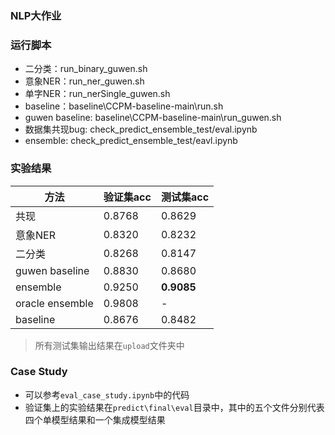### NLP大作业

### 运行脚本

- 二分类：run_binary_guwen.sh
- 意象NER：run_ner_guwen.sh
- 单字NER：run_nerSingle_guwen.sh
- baseline：baseline\CCPM-baseline-main\run.sh
- guwen baseline: baseline\CCPM-baseline-main\run_guwen.sh
- 数据集共现bug: check_predict_ensemble_test/eval.ipynb
- ensemble: check_predict_ensemble_test/eavl.ipynb

### 实验结果

| 方法            | 验证集acc | 测试集acc  |
| --------------- | --------- | ---------- |
| 共现            | 0.8768    | 0.8629     |
| 意象NER         | 0.8320    | 0.8232     |
| 二分类          | 0.8268    | 0.8147     |
| guwen baseline  | 0.8830    | 0.8680     |
| ensemble        | 0.9250    | **0.9085** |
| oracle ensemble | 0.9808    | -          |
| baseline        | 0.8676    | 0.8482     |

> 所有测试集输出结果在`upload`文件夹中

### Case Study

- 可以参考`eval_case_study.ipynb`中的代码
- 验证集上的实验结果在`predict\final\eval`目录中，其中的五个文件分别代表四个单模型结果和一个集成模型结果